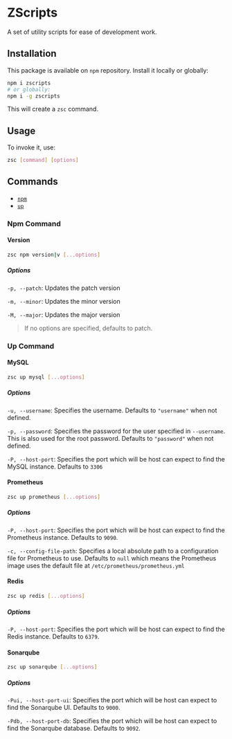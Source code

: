 # ZScripts
A set of utility scripts for ease of development work.

## Installation
This package is available on `npm` repository. Install it locally or globally:

```sh
npm i zscripts
# or globally:
npm i -g zscripts
```

This will create a `zsc` command.

## Usage
To invoke it, use:

```sh
zsc [command] [options]
```

## Commands
- [`npm`](#npm-command)
- [`up`](#up-command)

### Npm Command

#### Version

```sh
zsc npm version|v [...options]
```

##### Options

`-p, --patch`: Updates the patch version

`-m, --minor`: Updates the minor version

`-M, --major`: Updates the major version

> If no options are specified, defaults to patch.

### Up Command
#### MySQL

```sh
zsc up mysql [...options]
```

##### Options

`-u, --username`: Specifies the username. Defaults to `"username"` when not defined.

`-p, --password`: Specifies the password for the user specified in `--username`. This is also used for the root password. Defaults to `"password"` when not defined.

`-P, --host-port`: Specifies the port which will be host can expect to find the MySQL instance. Defaults to `3306`

#### Prometheus

```sh
zsc up prometheus [...options]
```

##### Options

`-P, --host-port`: Specifies the port which will be host can expect to find the Prometheus instance. Defaults to `9090`.

`-c, --config-file-path`: Specifies a local absolute path to a configuration file for Prometheus to use. Defaults to `null` which means the Prometheus image uses the default file at `/etc/prometheus/prometheus.yml`

#### Redis

```sh
zsc up redis [...options]
```

##### Options

`-P, --host-port`: Specifies the port which will be host can expect to find the Redis instance. Defaults to `6379`.

#### Sonarqube

```sh
zsc up sonarqube [...options]
```

##### Options

`-Pui, --host-port-ui`: Specifies the port which will be host can expect to find the Sonarqube UI. Defaults to `9000`.

`-Pdb, --host-port-db`: Specifies the port which will be host can expect to find the Sonarqube database. Defaults to `9092`.
